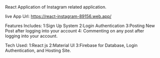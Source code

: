 React Application of Instagram related application.

live App Url:
https://react-instagram-89156.web.app/

Features Includes:
1:Sign Up System
2:Login Authentication
3:Posting New Post after logging into your account
4: Commenting on any post after logging into your account.

Tech Used:
1:React js
2:Material UI 
3:Firebase for Database, Login Authentication, and Hosting Site.
